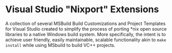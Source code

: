 Visual Studio "Nixport" Extensions
==================================

A collection of several MSBuild Build Customizations and Project Templates for Visual Studio created to simplify the process of porting *nix open source libraries to a native Windows build system. More specifically, the intent is to achieve user friendly, easily maintainable, scalable functionality akin to `make install` while using MSbuild to build VC++ projects.
